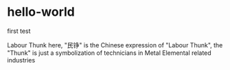 # hello-world

first test

Labour Thunk here,
"民铮" is the Chinese expression of "Labour Thunk", the "Thunk" is just a symbolization of technicians in Metal Elemental related industries
